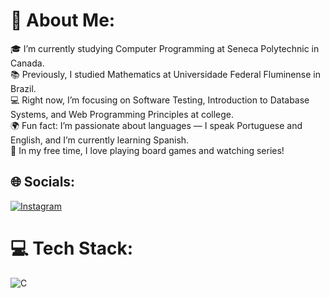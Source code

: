 # 💫 About Me:
🎓 I’m currently studying Computer Programming at Seneca Polytechnic in Canada.<br>📚 Previously, I studied Mathematics at Universidade Federal Fluminense in Brazil.<br>💻 Right now, I’m focusing on Software Testing, Introduction to Database Systems, and Web Programming Principles at college.<br>🌍 Fun fact: I’m passionate about languages — I speak Portuguese and English, and I’m currently learning Spanish.<br>🎲 In my free time, I love playing board games and watching series!


## 🌐 Socials:
[![Instagram](https://img.shields.io/badge/Instagram-%23E4405F.svg?logo=Instagram&logoColor=white)](https://instagram.com/babiromano) 

# 💻 Tech Stack:
![C](https://img.shields.io/badge/c-%2300599C.svg?style=for-the-badge&logo=c&logoColor=white)

<!-- Proudly created with GPRM ( https://gprm.itsvg.in ) -->
